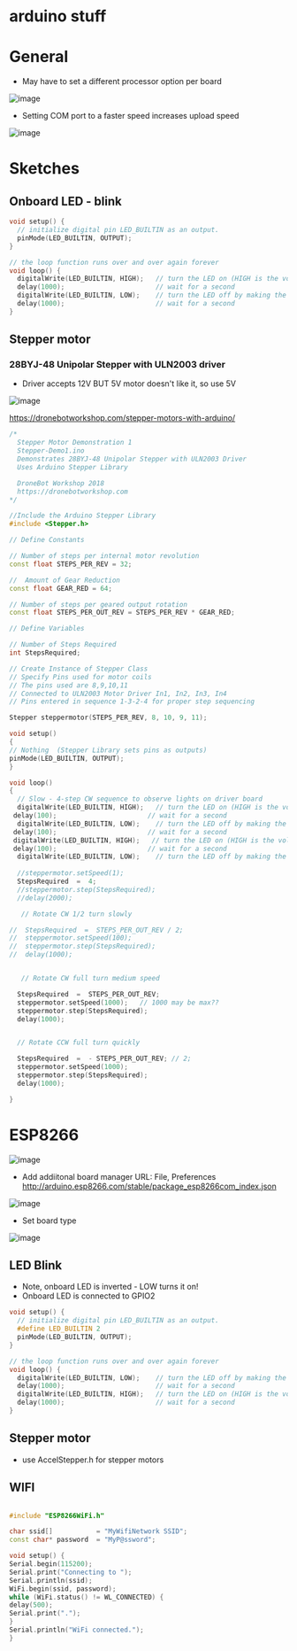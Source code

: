 # arduino stuff


# General

- May have to set a different processor option per board

![image](https://user-images.githubusercontent.com/38451588/177109781-351e07e1-6ddf-4814-a038-fe658b443032.png)

- Setting COM port to a faster speed increases upload speed

![image](https://user-images.githubusercontent.com/38451588/177109891-7473963c-98fe-4bf2-9dec-22a12a80e93d.png)


# Sketches

## Onboard LED - blink

```cpp
void setup() {
  // initialize digital pin LED_BUILTIN as an output.
  pinMode(LED_BUILTIN, OUTPUT);
}

// the loop function runs over and over again forever
void loop() {
  digitalWrite(LED_BUILTIN, HIGH);   // turn the LED on (HIGH is the voltage level)
  delay(1000);                       // wait for a second
  digitalWrite(LED_BUILTIN, LOW);    // turn the LED off by making the voltage LOW
  delay(1000);                       // wait for a second
}
```

## Stepper motor

### 28BYJ-48 Unipolar Stepper with ULN2003 driver

- Driver accepts 12V BUT 5V motor doesn't like it, so use 5V

![image](https://user-images.githubusercontent.com/38451588/177039377-36fa5070-64d9-4e40-84fa-37c0d0485d5d.png)

https://dronebotworkshop.com/stepper-motors-with-arduino/


```cpp
/*
  Stepper Motor Demonstration 1
  Stepper-Demo1.ino
  Demonstrates 28BYJ-48 Unipolar Stepper with ULN2003 Driver
  Uses Arduino Stepper Library

  DroneBot Workshop 2018
  https://dronebotworkshop.com
*/

//Include the Arduino Stepper Library
#include <Stepper.h>

// Define Constants

// Number of steps per internal motor revolution 
const float STEPS_PER_REV = 32; 

//  Amount of Gear Reduction
const float GEAR_RED = 64;

// Number of steps per geared output rotation
const float STEPS_PER_OUT_REV = STEPS_PER_REV * GEAR_RED;

// Define Variables

// Number of Steps Required
int StepsRequired;

// Create Instance of Stepper Class
// Specify Pins used for motor coils
// The pins used are 8,9,10,11 
// Connected to ULN2003 Motor Driver In1, In2, In3, In4 
// Pins entered in sequence 1-3-2-4 for proper step sequencing

Stepper steppermotor(STEPS_PER_REV, 8, 10, 9, 11);

void setup()
{
// Nothing  (Stepper Library sets pins as outputs)
pinMode(LED_BUILTIN, OUTPUT);
}

void loop()
{
  // Slow - 4-step CW sequence to observe lights on driver board
  digitalWrite(LED_BUILTIN, HIGH);   // turn the LED on (HIGH is the voltage level)
 delay(100);                       // wait for a second
  digitalWrite(LED_BUILTIN, LOW);    // turn the LED off by making the voltage LOW
 delay(100);                       // wait for a second
 digitalWrite(LED_BUILTIN, HIGH);   // turn the LED on (HIGH is the voltage level)
 delay(100);                       // wait for a second
  digitalWrite(LED_BUILTIN, LOW);    // turn the LED off by making the voltage LOW
 
  //steppermotor.setSpeed(1);    
  StepsRequired  =  4;
  //steppermotor.step(StepsRequired);
  //delay(2000);

   // Rotate CW 1/2 turn slowly

//  StepsRequired  =  STEPS_PER_OUT_REV / 2; 
//  steppermotor.setSpeed(100);   
//  steppermotor.step(StepsRequired);
//  delay(1000);


   // Rotate CW full turn medium speed

  StepsRequired  =  STEPS_PER_OUT_REV; 
  steppermotor.setSpeed(1000);   // 1000 may be max??
  steppermotor.step(StepsRequired);
  delay(1000);


  // Rotate CCW full turn quickly

  StepsRequired  =  - STEPS_PER_OUT_REV; // 2;   
  steppermotor.setSpeed(1000);  
  steppermotor.step(StepsRequired);
  delay(1000);

}
```



### 



# ESP8266


![image](https://user-images.githubusercontent.com/38451588/177111280-908840dd-53ae-4d20-b13a-3d0ed423ef69.png)
  

- Add addiitonal board manager URL:
File, Preferences 
http://arduino.esp8266.com/stable/package_esp8266com_index.json

![image](https://user-images.githubusercontent.com/38451588/173273411-6ea5fdc3-ae61-475b-8269-7b0e4e7c96fe.png)

- Set board type

![image](https://user-images.githubusercontent.com/38451588/173273458-779e091e-7382-4fdb-ac6e-0c2eed6d9bbe.png)


## LED Blink

- Note, onboard LED is inverted - LOW turns it on!
- Onboard LED is connected to GPIO2

```cpp
void setup() {
  // initialize digital pin LED_BUILTIN as an output.
  #define LED_BUILTIN 2
  pinMode(LED_BUILTIN, OUTPUT);
}

// the loop function runs over and over again forever
void loop() {
  digitalWrite(LED_BUILTIN, LOW);    // turn the LED off by making the voltage LOW
  delay(1000);                       // wait for a second
  digitalWrite(LED_BUILTIN, HIGH);   // turn the LED on (HIGH is the voltage level)
  delay(1000);                       // wait for a second
}
```

## Stepper motor

- use AccelStepper.h for stepper motors

## WIFI

```cpp

#include "ESP8266WiFi.h"

char ssid[]           = "MyWifiNetwork SSID";
const char* password  = "MyP@ssword"; 

void setup() {
Serial.begin(115200);
Serial.print("Connecting to ");
Serial.println(ssid);
WiFi.begin(ssid, password);
while (WiFi.status() != WL_CONNECTED) {
delay(500);
Serial.print(".");
}
Serial.println("WiFi connected.");
}
```
